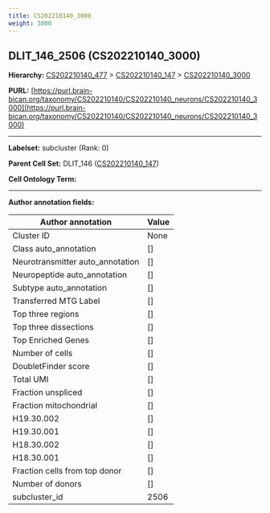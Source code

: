 ```yaml
---
title: CS202210140_3000
weight: 3000
---
```

## DLIT_146_2506 (CS202210140_3000)
<b>Hierarchy: </b>
[CS202210140_477](../CS202210140_477) >
[CS202210140_147](../CS202210140_147) >
[CS202210140_3000](../CS202210140_3000)

**PURL:** [https://purl.brain-bican.org/taxonomy/CS202210140/CS202210140_neurons/CS202210140_3000](https://purl.brain-bican.org/taxonomy/CS202210140/CS202210140_neurons/CS202210140_3000)

---


**Labelset:** subcluster (Rank: 0)

**Parent Cell Set:** DLIT_146 ([CS202210140_147](../CS202210140_147))



**Cell Ontology Term:** 

[MARKER GENES.]: #


---

[TRANSFERRED ANNOTATIONS.]: #


[AUTHOR ANNOTATION FIELDS.]: #


**Author annotation fields:**

| Author annotation | Value |
|-------------------|-------|
|Cluster ID|None|
|Class auto_annotation|[]|
|Neurotransmitter auto_annotation|[]|
|Neuropeptide auto_annotation|[]|
|Subtype auto_annotation|[]|
|Transferred MTG Label|[]|
|Top three regions|[]|
|Top three dissections|[]|
|Top Enriched Genes|[]|
|Number of cells|[]|
|DoubletFinder score|[]|
|Total UMI|[]|
|Fraction unspliced|[]|
|Fraction mitochondrial|[]|
|H19.30.002|[]|
|H19.30.001|[]|
|H18.30.002|[]|
|H18.30.001|[]|
|Fraction cells from top donor|[]|
|Number of donors|[]|
|subcluster_id|2506|
